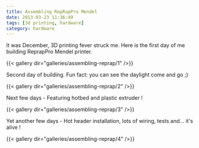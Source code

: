 ```yaml
---
title: Assembling RepRapPro Mendel
date: 2013-03-23 11:36:49
tags: [3d printing, hardware]
category: hardware
---
```


It was December, 3D printing fever struck me. Here is the first day of
me building ReprapPro Mendel printer.

{{< gallery dir="galleries/assembling-reprap/1" />}}

Second day of building. Fun fact: you can see the daylight come and go ;)

{{< gallery dir="galleries/assembling-reprap/2" />}}

Next few days - Featuring hotbed and plastic extruder !

{{< gallery dir="galleries/assembling-reprap/3" />}}

Yet another few days - Hot header installation, lots of wiring, tests and... it's alive !

{{< gallery dir="galleries/assembling-reprap/4" />}}
